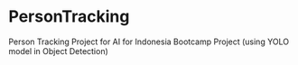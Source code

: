 # PersonTracking
Person Tracking Project for AI for Indonesia Bootcamp Project (using YOLO model in Object Detection)
